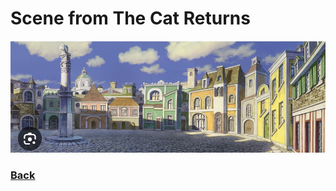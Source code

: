 # Scene from The Cat Returns
![Cat inspo](cat-scene.png)

### [Back](https://github.com/mollyjones2023/ghibli-simulacrum/blob/main/2-ghibli-grand-warehouse/3-central-stairs/stairs-plan.md)

